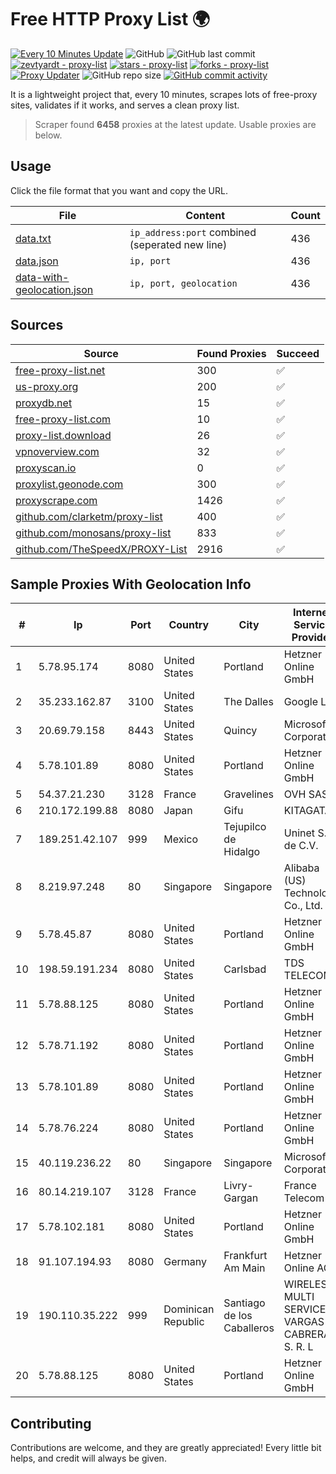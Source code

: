 
# Free HTTP Proxy List 🌍

[![Every 10 Minutes Update](https://github.com/mertguvencli/http-proxy-list/actions/workflows/main.yml/badge.svg?branch=main)](https://github.com/mertguvencli/http-proxy-list/actions/workflows/main.yml)
![GitHub](https://img.shields.io/github/license/mertguvencli/http-proxy-list)
![GitHub last commit](https://img.shields.io/github/last-commit/mertguvencli/http-proxy-list)
[![zevtyardt - proxy-list](https://img.shields.io/static/v1?label=zevtyardt&message=proxy-list&color=blue&logo=github)](https://github.com/zevtyardt/proxy-list "Go to GitHub repo")
[![stars - proxy-list](https://img.shields.io/github/stars/zevtyardt/proxy-list?style=social)](https://github.com/zevtyardt/proxy-list)
[![forks - proxy-list](https://img.shields.io/github/forks/zevtyardt/proxy-list?style=social)](https://github.com/zevtyardt/proxy-list)
[![Proxy Updater](https://github.com/zevtyardt/proxy-list/workflows/Proxy%20Updater/badge.svg)](https://github.com/zevtyardt/proxy-list/actions?query=workflow:"Proxy+Updater")
![GitHub repo size](https://img.shields.io/github/repo-size/zevtyardt/proxy-list)
[![GitHub commit activity](https://img.shields.io/github/commit-activity/m/zevtyardt/proxy-list?logo=commits)](https://github.com/zevtyardt/proxy-list/commits/main)

It is a lightweight project that, every 10 minutes, scrapes lots of free-proxy sites, validates if it works, and serves a clean proxy list.

> Scraper found **6458** proxies at the latest update. Usable proxies are below.

## Usage

Click the file format that you want and copy the URL.

|File|Content|Count|
|----|-------|-----|
|[data.txt](https://raw.githubusercontent.com/mertguvencli/http-proxy-list/main/proxy-list/data.txt)|`ip_address:port` combined (seperated new line)|436|
|[data.json](https://raw.githubusercontent.com/mertguvencli/http-proxy-list/main/proxy-list/data.json)|`ip, port`|436|
|[data-with-geolocation.json](https://raw.githubusercontent.com/mertguvencli/http-proxy-list/main/proxy-list/data-with-geolocation.json)|`ip, port, geolocation`|436|

## Sources

|Source|Found Proxies|Succeed|
|------|-------------|-------|
|[free-proxy-list.net](https://free-proxy-list.net)|300|✅|
|[us-proxy.org](https://www.us-proxy.org)|200|✅|
|[proxydb.net](http://proxydb.net)|15|✅|
|[free-proxy-list.com](https://free-proxy-list.com/?page=&port=&type%5B%5D=http&type%5B%5D=https&up_time=0&search=Search)|10|✅|
|[proxy-list.download](https://www.proxy-list.download/HTTP)|26|✅|
|[vpnoverview.com](https://vpnoverview.com/privacy/anonymous-browsing/free-proxy-servers)|32|✅|
|[proxyscan.io](https://www.proxyscan.io)|0|✅|
|[proxylist.geonode.com](https://proxylist.geonode.com/api/proxy-list?limit=300&page=1&sort_by=lastChecked&sort_type=desc&protocols=http,https)|300|✅|
|[proxyscrape.com](https://api.proxyscrape.com/v2/?request=displayproxies&protocol=http&timeout=10000&country=all&ssl=all&anonymity=all)|1426|✅|
|[github.com/clarketm/proxy-list](https://raw.githubusercontent.com/clarketm/proxy-list/master/proxy-list-raw.txt)|400|✅|
|[github.com/monosans/proxy-list](https://raw.githubusercontent.com/monosans/proxy-list/main/proxies/http.txt)|833|✅|
|[github.com/TheSpeedX/PROXY-List](https://raw.githubusercontent.com/TheSpeedX/PROXY-List/master/http.txt)|2916|✅|


## Sample Proxies With Geolocation Info

|#|Ip|Port|Country|City|Internet Service Provider|
|-|--|----|-------|----|-------------------------|
|1|5.78.95.174|8080|United States|Portland|Hetzner Online GmbH|
|2|35.233.162.87|3100|United States|The Dalles|Google LLC|
|3|20.69.79.158|8443|United States|Quincy|Microsoft Corporation|
|4|5.78.101.89|8080|United States|Portland|Hetzner Online GmbH|
|5|54.37.21.230|3128|France|Gravelines|OVH SAS|
|6|210.172.199.88|8080|Japan|Gifu|KITAGATA|
|7|189.251.42.107|999|Mexico|Tejupilco de Hidalgo|Uninet S.A. de C.V.|
|8|8.219.97.248|80|Singapore|Singapore|Alibaba (US) Technology Co., Ltd.|
|9|5.78.45.87|8080|United States|Portland|Hetzner Online GmbH|
|10|198.59.191.234|8080|United States|Carlsbad|TDS TELECOM|
|11|5.78.88.125|8080|United States|Portland|Hetzner Online GmbH|
|12|5.78.71.192|8080|United States|Portland|Hetzner Online GmbH|
|13|5.78.101.89|8080|United States|Portland|Hetzner Online GmbH|
|14|5.78.76.224|8080|United States|Portland|Hetzner Online GmbH|
|15|40.119.236.22|80|Singapore|Singapore|Microsoft Corporation|
|16|80.14.219.107|3128|France|Livry-Gargan|France Telecom|
|17|5.78.102.181|8080|United States|Portland|Hetzner Online GmbH|
|18|91.107.194.93|8080|Germany|Frankfurt Am Main|Hetzner Online AG|
|19|190.110.35.222|999|Dominican Republic|Santiago de los Caballeros|WIRELESS MULTI SERVICE VARGAS CABRERA, S. R. L|
|20|5.78.88.125|8080|United States|Portland|Hetzner Online GmbH|



## Contributing

Contributions are welcome, and they are greatly appreciated! Every
little bit helps, and credit will always be given.


